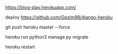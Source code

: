 https://blog-play.herokuapp.com/

deploy https://github.com/Gpzim98/django-heroku

git push heroku master --force

heroku run python3 manage.py migrate

heroku restart
